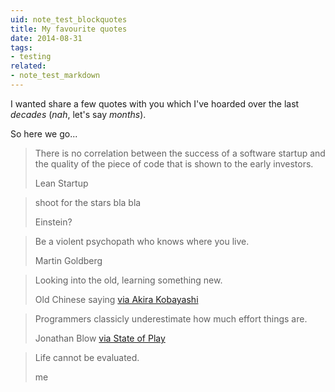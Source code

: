 ```yaml
---
uid: note_test_blockquotes
title: My favourite quotes
date: 2014-08-31
tags: 
- testing
related:
- note_test_markdown
---
```


I wanted share a few quotes with you which I've hoarded over the last *decades* (*nah*, let's say *months*).

So here we go...   

> There is no correlation between the success of a software startup and the quality of the piece of code that is shown to the early investors. <footer>Lean Startup</footer>

<!-- -->

> shoot for the stars bla bla <footer>Einstein?</footer>

<!-- -->

> Be a violent psychopath who knows where you live. <footer>Martin Goldberg</footer>

<!-- -->

> Looking into the old, learning something new. <footer>Old Chinese saying [via Akira Kobayashi](http://fontfeed.com/archives/akira-kobayashi-on-ff-clifford/)</footer>

<!-- -->

> Programmers classicly underestimate how much effort things are. <footer>Jonathan Blow [via State of Play](https://www.youtube.com/watch?v=HTumujaqEe8&list=UU1kYEPLh7TtoPdM0YSi0VlA)</footer>

<!-- -->

> Life cannot be evaluated. <footer>me</footer>